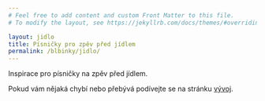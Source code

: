 ```yaml
---
# Feel free to add content and custom Front Matter to this file.
# To modify the layout, see https://jekyllrb.com/docs/themes/#overriding-theme-defaults

layout: jidlo
title: Písničky pro zpěv před jídlem
permalink: /blbinky/jidlo/
---
```


Inspirace pro písničky na zpěv před jídlem.

Pokud vám nějaká chybí nebo přebývá podívejte se na stránku [vývoj](/blbinky/vyvoj-jidlo).
